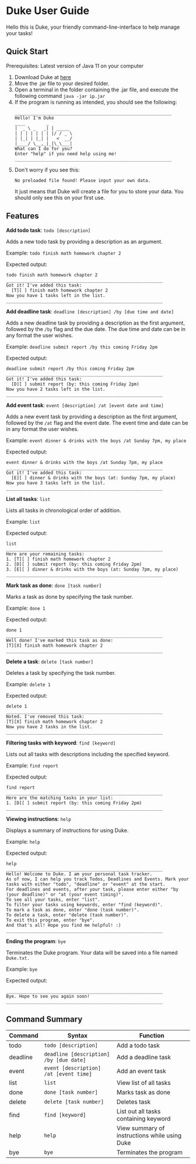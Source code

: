 # Duke User Guide

Hello this is Duke, your friendly command-line-interface to help manage your tasks!
## Quick Start

Prerequisites: Latest version of Java 11 on your computer

1. Download Duke at [here](https://github.com/itsleeqian/ip/releases/download/A-Release/ip.jar)
2. Move the .jar file to your desired folder.
3. Open a terminal in the folder containing the .jar file, and execute the following command ```java -jar ip.jar```
4. If the program is running as intended, you should see the following:
   ```
   ____________________________________________________________
   Hello! I'm Duke
   ____        _        
   |  _ \ _   _| | _____
   | | | | | | | |/ / _ \
   | |_| | |_| |   <  __/
   |____/ \__,_|_|\_\___|
   What can I do for you?
   Enter "help" if you need help using me!
   ____________________________________________________________
   ```
5. Don't worry if you see this:
   ```
   No preloaded file found! Please input your own data.
   ```
   It just means that Duke will create a file for you to store your data. You should only see this on your first use.

## Features

**Add todo task**: ``todo [description]``

Adds a new todo task by providing a description as an argument.

Example: `todo finish math homework chapter 2`

Expected output:
```
todo finish math homework chapter 2
____________________________________________________________
Got it! I've added this task: 
  [T][ ] finish math homework chapter 2
Now you have 1 tasks left in the list.
____________________________________________________________
```

**Add deadline task**: ``deadline [description] /by [due time and date]``

Adds a new deadline task by providing a description as the first argument, followed by the `/by` flag and the due date.
The due time and date can be in any format the user wishes.

Example: `deadline submit report /by this coming Friday 2pm`

Expected output:
```
deadline submit report /by this coming Friday 2pm
____________________________________________________________
Got it! I've added this task: 
  [D][ ] submit report (by: this coming Friday 2pm)
Now you have 2 tasks left in the list.
____________________________________________________________
```

**Add event task**: ``event [description] /at [event date and time]``

Adds a new event task by providing a description as the first argument, followed by the `/at` flag and the event date.
The event time and date can be in any format the user wishes.

Example: `event dinner & drinks with the boys /at Sunday 7pm, my place`

Expected output:
```
event dinner & drinks with the boys /at Sunday 7pm, my place
____________________________________________________________
Got it! I've added this task: 
  [E][ ] dinner & drinks with the boys (at: Sunday 7pm, my place)
Now you have 3 tasks left in the list.
____________________________________________________________

```

**List all tasks**: `list`

Lists all tasks in chronological order of addition.

Example: `list`

Expected output:
```
list
____________________________________________________________
Here are your remaining tasks:
1. [T][ ] finish math homework chapter 2
2. [D][ ] submit report (by: this coming Friday 2pm)
3. [E][ ] dinner & drinks with the boys (at: Sunday 7pm, my place)
____________________________________________________________
```

**Mark task as done**: `done [task number]`

Marks a task as done by specifying the task number.

Example: `done 1`

Expected output:
```
done 1
____________________________________________________________
Well done! I've marked this task as done: 
[T][X] finish math homework chapter 2
____________________________________________________________
```

**Delete a task**: `delete [task number]`

Deletes a task by specifying the task number.

Example: `delete 1`

Expected output:
```
delete 1
____________________________________________________________
Noted. I've removed this task: 
[T][X] finish math homework chapter 2
Now you have 2 tasks in the list.
____________________________________________________________
```

**Filtering tasks with keyword**: `find [keyword]`

Lists out all tasks with descriptions including the specified keyword.

Example: `find report`

Expected output:
```
find report
____________________________________________________________
Here are the matching tasks in your list:
1. [D][ ] submit report (by: this coming Friday 2pm)
____________________________________________________________
```

**Viewing instructions**: `help`

Displays a summary of instructions for using Duke.

Example: `help`

Expected output:
```
help
____________________________________________________________
Hello! Welcome to Duke. I am your personal task tracker.
As of now, I can help you track Todos, Deadlines and Events. Mark your tasks with either "todo", "deadline" or "event" at the start. 
For deadlines and events, after your task, please enter either "by (your deadline)" or "at (your event timing)".
To see all your tasks, enter "list". 
To filter your tasks using keywords, enter "find (keyword)". 
To mark a task as done, enter "done (task number)". 
To delete a task, enter "delete (task number)". 
To exit this program, enter "bye". 
And that's all! Hope you find me helpful! :) 
____________________________________________________________
```

**Ending the program**: `bye`

Terminates the Duke program. Your data will be saved into a file named `Duke.txt.`

Example: `bye`

Expected output:
```
____________________________________________________________
Bye. Hope to see you again soon!
____________________________________________________________
```

## Command Summary

Command | Syntax | Function
--------|--------|---------
todo | `todo [description]` | Add a todo task
deadline | `deadline [description] /by [due date]` | Add a deadline task
event | `event [description] /at [event time]` | Add an event task
list | `list` | View list of all tasks
done | `done [task number]` | Marks task as done
delete | `delete [task number]` | Deletes task
find | `find [keyword]` | List out all tasks containing keyword
help | `help` | View summary of instructions while using Duke
bye | `bye` | Terminates the program
